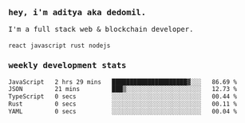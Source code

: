 <samp>
    <h3>hey, i'm aditya aka dedomil.</h3>
    I'm a full stack web & blockchain developer. 
    <br />
    <br />
    <code>react</code> <code>javascript</code> <code>rust</code> <code>nodejs</code>
    <h3>weekly development stats</h3>
    <!--START_SECTION:waka-->

```txt
JavaScript   2 hrs 29 mins   █████████████████████▓░░░   86.69 %
JSON         21 mins         ███▒░░░░░░░░░░░░░░░░░░░░░   12.73 %
TypeScript   0 secs          ░░░░░░░░░░░░░░░░░░░░░░░░░   00.44 %
Rust         0 secs          ░░░░░░░░░░░░░░░░░░░░░░░░░   00.11 %
YAML         0 secs          ░░░░░░░░░░░░░░░░░░░░░░░░░   00.04 %
```

<!--END_SECTION:waka-->
</samp>
